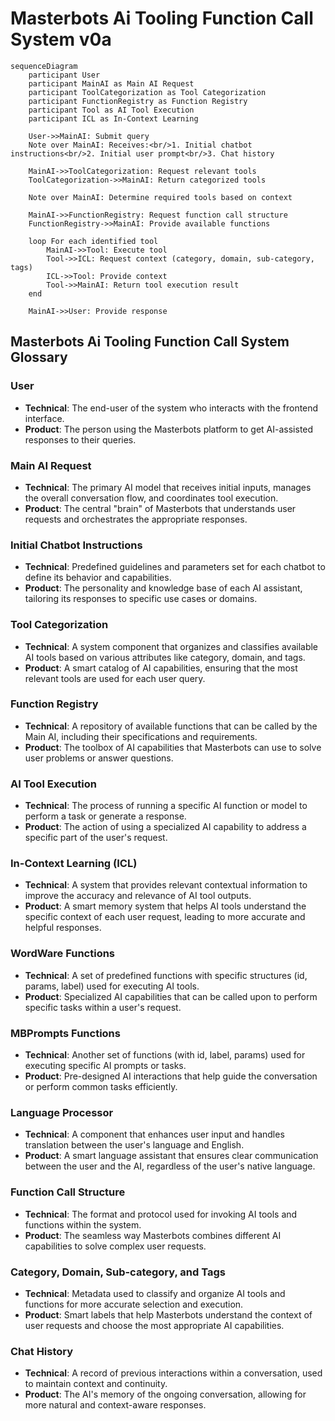 # Masterbots Ai Tooling Function Call System v0a

```mermaid
sequenceDiagram
    participant User
    participant MainAI as Main AI Request
    participant ToolCategorization as Tool Categorization
    participant FunctionRegistry as Function Registry
    participant Tool as AI Tool Execution
    participant ICL as In-Context Learning

    User->>MainAI: Submit query
    Note over MainAI: Receives:<br/>1. Initial chatbot instructions<br/>2. Initial user prompt<br/>3. Chat history

    MainAI->>ToolCategorization: Request relevant tools
    ToolCategorization->>MainAI: Return categorized tools

    Note over MainAI: Determine required tools based on context

    MainAI->>FunctionRegistry: Request function call structure
    FunctionRegistry->>MainAI: Provide available functions

    loop For each identified tool
        MainAI->>Tool: Execute tool
        Tool->>ICL: Request context (category, domain, sub-category, tags)
        ICL->>Tool: Provide context
        Tool->>MainAI: Return tool execution result
    end

    MainAI->>User: Provide response
```

## Masterbots Ai Tooling Function Call System Glossary

### User

- **Technical**: The end-user of the system who interacts with the frontend interface.
- **Product**: The person using the Masterbots platform to get AI-assisted responses to their queries.

### Main AI Request

- **Technical**: The primary AI model that receives initial inputs, manages the overall conversation flow, and coordinates tool execution.
- **Product**: The central "brain" of Masterbots that understands user requests and orchestrates the appropriate responses.

### Initial Chatbot Instructions

- **Technical**: Predefined guidelines and parameters set for each chatbot to define its behavior and capabilities.
- **Product**: The personality and knowledge base of each AI assistant, tailoring its responses to specific use cases or domains.

### Tool Categorization

- **Technical**: A system component that organizes and classifies available AI tools based on various attributes like category, domain, and tags.
- **Product**: A smart catalog of AI capabilities, ensuring that the most relevant tools are used for each user query.

### Function Registry

- **Technical**: A repository of available functions that can be called by the Main AI, including their specifications and requirements.
- **Product**: The toolbox of AI capabilities that Masterbots can use to solve user problems or answer questions.

### AI Tool Execution

- **Technical**: The process of running a specific AI function or model to perform a task or generate a response.
- **Product**: The action of using a specialized AI capability to address a specific part of the user's request.

### In-Context Learning (ICL)

- **Technical**: A system that provides relevant contextual information to improve the accuracy and relevance of AI tool outputs.
- **Product**: A smart memory system that helps AI tools understand the specific context of each user request, leading to more accurate and helpful responses.

### WordWare Functions

- **Technical**: A set of predefined functions with specific structures (id, params, label) used for executing AI tools.
- **Product**: Specialized AI capabilities that can be called upon to perform specific tasks within a user's request.

### MBPrompts Functions

- **Technical**: Another set of functions (with id, label, params) used for executing specific AI prompts or tasks.
- **Product**: Pre-designed AI interactions that help guide the conversation or perform common tasks efficiently.

### Language Processor

- **Technical**: A component that enhances user input and handles translation between the user's language and English.
- **Product**: A smart language assistant that ensures clear communication between the user and the AI, regardless of the user's native language.

### Function Call Structure

- **Technical**: The format and protocol used for invoking AI tools and functions within the system.
- **Product**: The seamless way Masterbots combines different AI capabilities to solve complex user requests.

### Category, Domain, Sub-category, and Tags

- **Technical**: Metadata used to classify and organize AI tools and functions for more accurate selection and execution.
- **Product**: Smart labels that help Masterbots understand the context of user requests and choose the most appropriate AI capabilities.

### Chat History

- **Technical**: A record of previous interactions within a conversation, used to maintain context and continuity.
- **Product**: The AI's memory of the ongoing conversation, allowing for more natural and context-aware responses.
